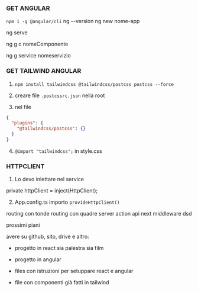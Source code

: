 ### GET ANGULAR
`npm i -g @angular/cli`
ng --version
ng new nome-app

ng serve

ng g c nomeComponente

ng g service nomeservizio


### GET TAILWIND ANGULAR
1. `npm install tailwindcss @tailwindcss/postcss postcss --force`

2. creare file `.postcssrc.json` nella root

3. nel file

```json
{
  "plugins": {
    "@tailwindcss/postcss": {}
  }
}

```
4. `@import "tailwindcss";` in style.css



### HTTPCLIENT

1. Lo devo iniettare nel service

private httpClient = inject(HttpClient);

2. App.config.ts importo `provideHttpClient()`

routing con tonde
routing con quadre
server action
api next 
middleware
dsd



prossimi piani

avere su github, sito, drive e altro: 
- progetto in react sia palestra sia film

- progetto in angular

- files con istruzioni per setuppare react e angular

- file con componenti già fatti in tailwind


